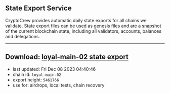 ## State Export Service
CryptoCrew provides automatic daily state exports for all chains we validate. State export files can be used as genesis files and are a snapshot of the current blockchain state, including all validators, accounts, balances and delegations.

---
**Download: [loyal-main-02 state export](https://dl.ccvalidators.com/SERVICE/loyal/loyal-main-02_export_5461766.json)**
---

- last updated: Fri Dec 08 2023 04:40:46
- chain id: `loyal-main-02`
- export height: `5461766`
- use for: airdrops, local tests, chain recovery
